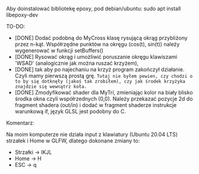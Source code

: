 Aby doinstalować bibliotekę epoxy, pod debian/ubuntu:
      sudo apt install libepoxy-dev

TO-DO:
- [DONE] Dodać podobną do MyCross klasę rysującą okrąg przybliżony przez n-kąt. Współrzędne punktów na okręgu (cos(t), sin(t)) należy wygenerować w funkcji setBuffers()
- [DONE] Rysować okrąg i umożliwić poruszanie okręgu klawiszami 'WSAD' (analogicznie jak można ruszać krzyżem), 
- [DONE] tak aby po najechaniu na krzyż program zakończył działanie. Czyli mamy pierwszą prostą grę.   `Tutaj nie byłem pewien, czy chodzi o to by się dotknęły (jakoś tak zrobiłem), czy jak środek krzyżyka znajdzie się wewnątrz koła.`
- [DONE] Zmodyfikować shader dla MyTri, zmieniając kolor na biały blisko środka okna czyli  współrzednych (0,0).  Należy przekazać pozycje 2d do fragment shadera (out/in) i dodać w fragment shaderze instrukcje warunkową if, język GLSL jest podobny do C.


Komentarz:

Na moim komputerze nie działa input z klawiatury (Ubuntu 20.04 LTS) strzałek i Home w GLFW, dlatego dokonane zmiany to:
- Strzałki -> IKJL
- Home -> H
- ESC -> q